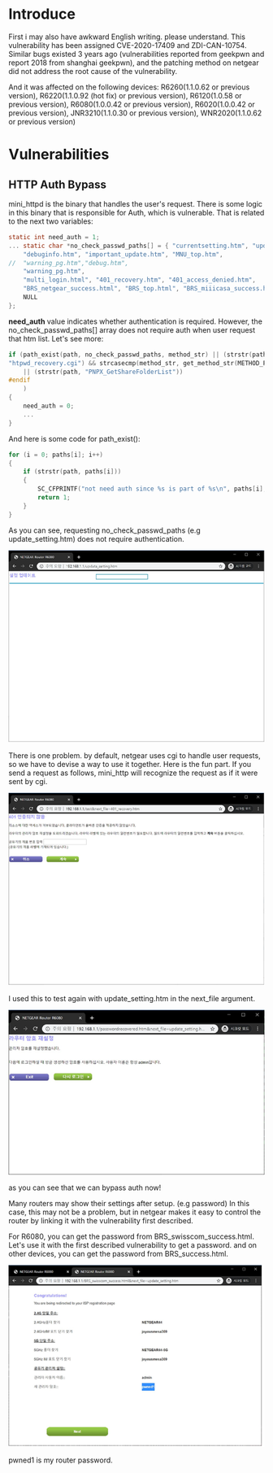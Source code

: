 # Introduce

First i may also have awkward English writing. please understand.
This vulnerability has been assigned CVE-2020-17409 and ZDI-CAN-10754. 
Similar bugs existed 3 years ago (vulnerabilities reported from geekpwn and report 2018 from shanghai geekpwn), and the patching method on netgear did not address the root cause of the vulnerability.

And it was affected on the following devices:
R6260(1.1.0.62 or previous version), 
R6220(1.1.0.92 (hot fix) or previous version), 
R6120(1.0.58 or previous version), 
R6080(1.0.0.42 or previous version), 
R6020(1.0.0.42 or previous version), 
JNR3210(1.1.0.30 or previous version), 
WNR2020(1.1.0.62 or previous version) 

# Vulnerabilities 

## HTTP Auth Bypass

mini_httpd is the binary that handles the user's request. There is some logic in this binary that is responsible for Auth, which is vulnerable. That is related to the next two variables: 

```c
static int need_auth = 1; 
... static char *no_check_passwd_paths[] = { "currentsetting.htm", "update_setting.htm", 
 	"debuginfo.htm", "important_update.htm", "MNU_top.htm", 
// 	"warning_pg.htm","debug.htm", 
    "warning_pg.htm", 
 	"multi_login.html", "401_recovery.htm", "401_access_denied.htm", 
 	"BRS_netgear_success.html", "BRS_top.html", "BRS_miiicasa_success.html", 
 	NULL 
}; 
```

**need_auth** value indicates whether authentication is required. However, the no_check_passwd_paths[] array does not require auth when user request that htm list. Let's see more: 

```c
if (path_exist(path, no_check_passwd_paths, method_str) || (strstr(path, 
"htpwd_recovery.cgi") && strcasecmp(method_str, get_method_str(METHOD_POST)) == 0) #ifdef PNPX 
    || (strstr(path, "PNPX_GetShareFolderList")) 
#endif 
    ) 
{ 
 	need_auth = 0; 
 	... 
} 
```

And here is some code for path_exist(): 

```c
for (i = 0; paths[i]; i++) 
{ 
 	if (strstr(path, paths[i])) 
 	{ 
 	 	SC_CFPRINTF("not need auth since %s is part of %s\n", paths[i], path); 
 	 	return 1; 
 	} 
} 
```

As you can see, requesting no_check_passwd_paths (e.g update_setting.htm) does not require authentication.  

![auth_check](auth_check.png)

There is one problem. by default, netgear uses cgi to handle user requests, so we have to devise a way to use it together. Here is the fun part. If you send a request as follows, mini_http will recognize the request as if it were sent by cgi.

![auth_check_test](auth_check_test.png)

I used this to test again with update_setting.htm in the next_file argument. 

![auth_bypass](auth_bypass.png)

as you can see that we can bypass auth now! 

Many routers may show their settings after setup. (e.g password) In this case, this may not be a problem, but in netgear makes it easy to control the router by linking it with the vulnerability first described.  

For R6080, you can get the password from BRS_swisscom_success.html. Let's use it with the first described vulnerability to get a password. and on other devices, you can get the password from BRS_success.html.

![got_password](got_password.png)

pwned1 is my router password. 
